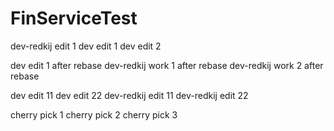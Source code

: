# FinServiceTest
dev-redkij edit 1
dev edit 1
dev edit 2

dev edit 1 after rebase
dev-redkij work 1 after rebase
dev-redkij work 2 after rebase

dev edit 11
dev edit 22
dev-redkij edit 11
dev-redkij edit 22

cherry pick 1
cherry pick 2
cherry pick 3